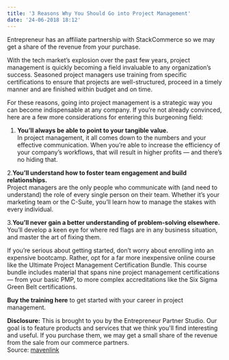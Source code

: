 ```yaml
---
title: '3 Reasons Why You Should Go into Project Management'
date: '24-06-2018 18:12'
---
```


Entrepreneur has an affiliate partnership with StackCommerce so we may get a share of the revenue from your purchase.

With the tech market’s explosion over the past few years, project management is quickly becoming a field invaluable to any organization’s success. Seasoned project managers use training from specific certifications to ensure that projects are well-structured, proceed in a timely manner and are finished within budget and on time.

For these reasons, going into project management is a strategic way you can become indispensable at any company. If you’re not already convinced, here are a few more considerations for entering this burgeoning field:

1. **You’ll always be able to point to your tangible value.**  
In project management, it all comes down to the numbers and your effective communication. When you’re able to increase the efficiency of your company’s workflows, that will result in higher profits — and there’s no hiding that.  
 
2.**You’ll understand how to foster team engagement and build relationships.**  
Project managers are the only people who communicate with (and need to understand) the role of every single person on their team. Whether it’s your marketing team or the C-Suite, you’ll learn how to manage the stakes with every individual.
 
3.**You’ll never gain a better understanding of problem-solving elsewhere.**
You’ll develop a keen eye for where red flags are in any business situation, and master the art of fixing them.

If you’re serious about getting started, don’t worry about enrolling into an expensive bootcamp. Rather, opt for a far more inexpensive online course like the Ultimate Project Management Certification Bundle. This course bundle includes material that spans nine project management certifications — from your basic PMP, to more complex accreditations like the Six Sigma Green Belt certifications.

**Buy the training here** to get started with your career in project management.  

**Disclosure:** This is brought to you by the Entrepreneur Partner Studio. Our goal is to feature products and services that we think you'll find interesting and useful. If you purchase them, we may get a small share of the revenue from the sale from our commerce partners.
<br>
Source: [mavenlink](https://blog.mavenlink.com/)
